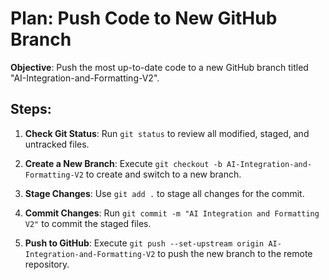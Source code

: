 # Plan: Push Code to New GitHub Branch

**Objective**: Push the most up-to-date code to a new GitHub branch titled "AI-Integration-and-Formatting-V2".

## Steps:

1.  **Check Git Status**: Run `git status` to review all modified, staged, and untracked files.

2.  **Create a New Branch**: Execute `git checkout -b AI-Integration-and-Formatting-V2` to create and switch to a new branch.

3.  **Stage Changes**: Use `git add .` to stage all changes for the commit.

4.  **Commit Changes**: Run `git commit -m "AI Integration and Formatting V2"` to commit the staged files.

5.  **Push to GitHub**: Execute `git push --set-upstream origin AI-Integration-and-Formatting-V2` to push the new branch to the remote repository.